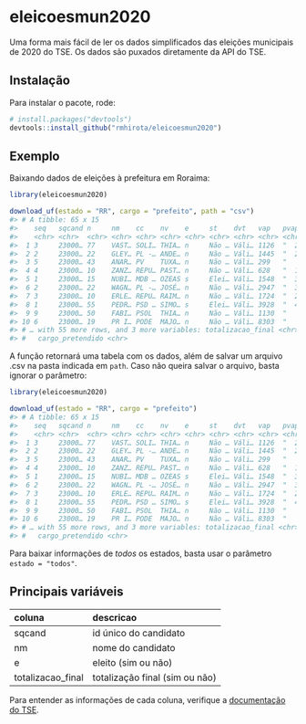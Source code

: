 
<!-- README.md is generated from README.Rmd. Please edit that file -->

# eleicoesmun2020

<!-- badges: start -->
<!-- badges: end -->

Uma forma mais fácil de ler os dados simplificados das eleições
municipais de 2020 do TSE. Os dados são puxados diretamente da API do
TSE.

## Instalação

Para instalar o pacote, rode:

``` r
# install.packages("devtools")
devtools::install_github("rmhirota/eleicoesmun2020")
```

## Exemplo

Baixando dados de eleições à prefeitura em Roraima:

``` r
library(eleicoesmun2020)

download_uf(estado = "RR", cargo = "prefeito", path = "csv")
#> # A tibble: 65 x 15
#>    seq   sqcand n     nm    cc    nv    e     st    dvt   vap   pvap  turno
#>    <chr> <chr>  <chr> <chr> <chr> <chr> <chr> <chr> <chr> <chr> <chr> <chr>
#>  1 3     23000… 77    VAST… SOLI… THIA… n     Não … Váli… 1126  "  2… 1    
#>  2 2     23000… 22    GLEY… PL -… ANDE… n     Não … Váli… 1445  "  2… 1    
#>  3 5     23000… 43    ANAR… PV    TUXA… n     Não … Váli… 299   "   … 1    
#>  4 4     23000… 10    ZANZ… REPU… PAST… n     Não … Váli… 628   "  1… 1    
#>  5 1     23000… 15    NUBI… MDB … OZEAS s     Elei… Váli… 1548  "  3… 1    
#>  6 2     23000… 22    WAGN… PL -… JOSÉ… n     Não … Váli… 2947  "  3… 1    
#>  7 3     23000… 10    ERLE… REPU… RAIM… n     Não … Váli… 1724  "  2… 1    
#>  8 1     23000… 55    PEDR… PSD … SIMO… s     Elei… Váli… 3928  "  4… 1    
#>  9 9     23000… 50    FABI… PSOL  THIA… n     Não … Váli… 1130  "   … 1    
#> 10 6     23000… 19    PR I… PODE  MAJO… n     Não … Váli… 8303  "   … 1    
#> # … with 55 more rows, and 3 more variables: totalizacao_final <chr>, uf <chr>,
#> #   cargo_pretendido <chr>
```

A função retornará uma tabela com os dados, além de salvar um arquivo
.csv na pasta indicada em `path`. Caso não queira salvar o arquivo,
basta ignorar o parâmetro:

``` r
library(eleicoesmun2020)

download_uf(estado = "RR", cargo = "prefeito")
#> # A tibble: 65 x 15
#>    seq   sqcand n     nm    cc    nv    e     st    dvt   vap   pvap  turno
#>    <chr> <chr>  <chr> <chr> <chr> <chr> <chr> <chr> <chr> <chr> <chr> <chr>
#>  1 3     23000… 77    VAST… SOLI… THIA… n     Não … Váli… 1126  "  2… 1    
#>  2 2     23000… 22    GLEY… PL -… ANDE… n     Não … Váli… 1445  "  2… 1    
#>  3 5     23000… 43    ANAR… PV    TUXA… n     Não … Váli… 299   "   … 1    
#>  4 4     23000… 10    ZANZ… REPU… PAST… n     Não … Váli… 628   "  1… 1    
#>  5 1     23000… 15    NUBI… MDB … OZEAS s     Elei… Váli… 1548  "  3… 1    
#>  6 2     23000… 22    WAGN… PL -… JOSÉ… n     Não … Váli… 2947  "  3… 1    
#>  7 3     23000… 10    ERLE… REPU… RAIM… n     Não … Váli… 1724  "  2… 1    
#>  8 1     23000… 55    PEDR… PSD … SIMO… s     Elei… Váli… 3928  "  4… 1    
#>  9 9     23000… 50    FABI… PSOL  THIA… n     Não … Váli… 1130  "   … 1    
#> 10 6     23000… 19    PR I… PODE  MAJO… n     Não … Váli… 8303  "   … 1    
#> # … with 55 more rows, and 3 more variables: totalizacao_final <chr>, uf <chr>,
#> #   cargo_pretendido <chr>
```

Para baixar informações de *todos* os estados, basta usar o parâmetro
`estado = "todos"`.

## Principais variáveis

| coluna             | descricao                      |
|:-------------------|:-------------------------------|
| sqcand             | id único do candidato          |
| nm                 | nome do candidato              |
| e                  | eleito (sim ou não)            |
| totalizacao\_final | totalização final (sim ou não) |

Para entender as informações de cada coluna, verifique a [documentação
do
TSE](https://www.tse.jus.br/eleicoes/eleicoes-2020/arquivos/ea04-arquivo-de-resultado-consolidado-01-2020/rybena_pdf?file=https://www.tse.jus.br/eleicoes/eleicoes-2020/arquivos/ea04-arquivo-de-resultado-consolidado-01-2020/at_download/file).
